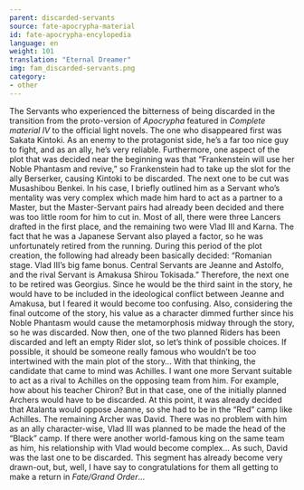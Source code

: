 ```yaml
---
parent: discarded-servants
source: fate-apocrypha-material
id: fate-apocrypha-encylopedia
language: en
weight: 101
translation: "Eternal Dreamer"
img: fam_discarded-servants.png
category:
- other
---
```


The Servants who experienced the bitterness of being discarded in the transition from the proto-version of *Apocrypha* featured in *Complete material IV* to the official light novels.
The one who disappeared first was Sakata Kintoki. As an enemy to the protagonist side, he’s a far too nice guy to fight, and as an ally, he’s very reliable. Furthermore, one aspect of the plot that was decided near the beginning was that “Frankenstein will use her Noble Phantasm and revive,” so Frankenstein had to take up the slot for the ally Berserker, causing Kintoki to be discarded. The next one to be cut was Musashibou Benkei. In his case, I briefly outlined him as a Servant who’s mentality was very complex which made him hard to act as a partner to a Master, but the Master-Servant pairs had already been decided and there was too little room for him to cut in. Most of all, there were three Lancers drafted in the first place, and the remaining two were Vlad III and Karna. The fact that he was a Japanese Servant also played a factor, so he was unfortunately retired from the running.
During this period of the plot creation, the following had already been basically decided: “Romanian stage. Vlad III’s big fame bonus. Central Servants are Jeanne and Astolfo, and the rival Servant is Amakusa Shirou Tokisada.” Therefore, the next one to be retired was Georgius. Since he would be the third saint in the story, he would have to be included in the ideological conflict between Jeanne and Amakusa, but I feared it would become too confusing. Also, considering the final outcome of the story, his value as a character dimmed further since his Noble Phantasm would cause the metamorphosis midway through the story, so he was discarded.
Now then, one of the two planned Riders has been discarded and left an empty Rider slot, so let’s think of possible choices. If possible, it should be someone really famous who wouldn’t be too intertwined with the main plot of the story… With that thinking, the candidate that came to mind was Achilles.
I want one more Servant suitable to act as a rival to Achilles on the opposing team from him. For example, how about his teacher Chiron? But in that case, one of the initially planned Archers would have to be discarded.
At this point, it was already decided that Atalanta would oppose Jeanne, so she had to be in the “Red” camp like Achilles. The remaining Archer was David. There was no problem with him as an ally character-wise, Vlad III was planned to be made the head of the “Black” camp. If there were another world-famous king on the same team as him, his relationship with Vlad would become complex… As such, David was the last one to be discarded.
This segment has already become very drawn-out, but, well, I have say to congratulations for them all getting to make a return in *Fate/Grand Order*…
